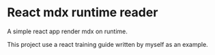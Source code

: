 # React mdx runtime reader
A simple react app render mdx on runtime.

This project use a react training guide written by myself as an example.